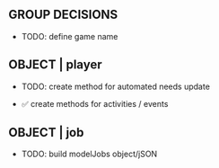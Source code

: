 ## **GROUP DECISIONS** 

+ TODO: define game name

## **OBJECT** | player

+ TODO: create method for automated needs update

+ ✅ create methods for activities / events

## **OBJECT** | job

+ TODO: build modelJobs object/jSON